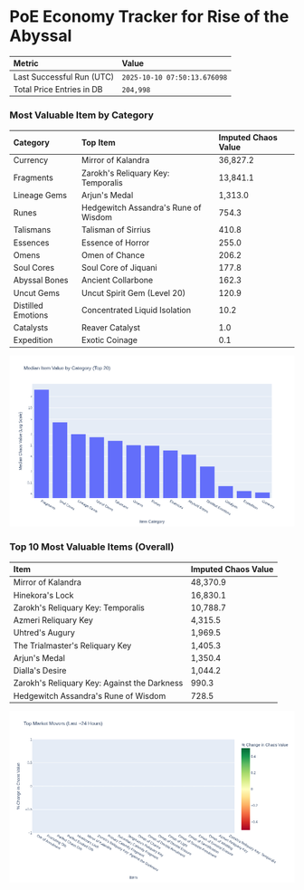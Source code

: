 # PoE Economy Tracker for Rise of the Abyssal

<!-- START_MAINTENANCE -->
| Metric | Value |
|:---|:---|
| Last Successful Run (UTC) | `2025-10-10 07:50:13.676098` |
| Total Price Entries in DB | `204,998` |

<!-- END_MAINTENANCE -->

<!-- START_DATAFRAME_DEBUG -->
<!-- END_DATAFRAME_DEBUG -->

<!-- START_CATEGORY_ANALYSIS -->
### Most Valuable Item by Category
| Category | Top Item | Imputed Chaos Value |
| :--- | :--- | :--- |
| Currency | Mirror of Kalandra | 36,827.2 |
| Fragments | Zarokh's Reliquary Key: Temporalis | 13,841.1 |
| Lineage Gems | Arjun's Medal | 1,313.0 |
| Runes | Hedgewitch Assandra's Rune of Wisdom | 754.3 |
| Talismans | Talisman of Sirrius | 410.8 |
| Essences | Essence of Horror | 255.0 |
| Omens | Omen of Chance | 206.2 |
| Soul Cores | Soul Core of Jiquani | 177.8 |
| Abyssal Bones | Ancient Collarbone | 162.3 |
| Uncut Gems | Uncut Spirit Gem (Level 20) | 120.9 |
| Distilled Emotions | Concentrated Liquid Isolation | 10.2 |
| Catalysts | Reaver Catalyst | 1.0 |
| Expedition | Exotic Coinage | 0.1 |


![Category Analysis Chart](charts/category_analysis.png)
<!-- END_ANALYSIS -->

<!-- START_ANALYSIS -->
### Top 10 Most Valuable Items (Overall)
| Item | Imputed Chaos Value |
| :--- | :--- |
| Mirror of Kalandra | 48,370.9 |
| Hinekora's Lock | 16,830.1 |
| Zarokh's Reliquary Key: Temporalis | 10,788.7 |
| Azmeri Reliquary Key | 4,315.5 |
| Uhtred's Augury | 1,969.5 |
| The Trialmaster's Reliquary Key | 1,405.3 |
| Arjun's Medal | 1,350.4 |
| Dialla's Desire | 1,044.2 |
| Zarokh's Reliquary Key: Against the Darkness | 990.3 |
| Hedgewitch Assandra's Rune of Wisdom | 728.5 |


![Market Movers Chart](charts/market_movers.png)
<!-- END_ANALYSIS -->
